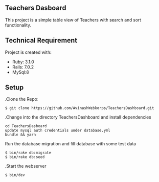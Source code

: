 ## Teachers Dasboard
This project is a simple table view of Teachers with search and sort functionality.
## Technical Requirement
Project is created with:
* Ruby: 3.1.0
* Rails: 7.0.2
* MySql:8
## Setup
.Clone the Repo:
```
$ git clone https://github.com/AvinashWebkorps/TeachersDashboard.git
```
.Change into the directory TeachersDashboard and install dependencies
```
cd TeachersDasboard
update mysql auth credentials under database.yml
bundle && yarn
```

Run the database migration and fill database with some test data

```
$ bin/rake db:migrate
$ bin/rake db:seed
```

.Start the webserver
```
$ bin/dev
```
